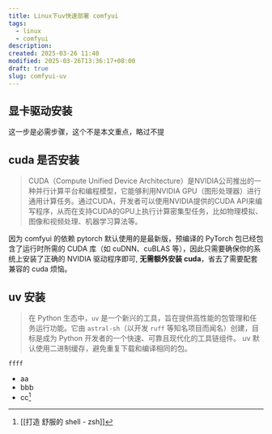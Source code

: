 ```yaml
---
title: Linux下uv快速部署 comfyui
tags:
  - linux
  - comfyui
description: 
created: 2025-03-26 11:48
modified: 2025-03-26T13:36:17+08:00
draft: true
slug: comfyui-uv
---
```


## 显卡驱动安装
这一步是必需步骤，这个不是本文重点，略过不提

## cuda 是否安装
> CUDA（Compute Unified Device Architecture）是NVIDIA公司推出的一种并行计算平台和编程模型，它能够利用NVIDIA GPU（图形处理器）进行通用计算任务。通过CUDA，开发者可以使用NVIDIA提供的CUDA API来编写程序，从而在支持CUDA的GPU上执行计算密集型任务，比如物理模拟、图像和视频处理、机器学习算法等。

因为 comfyui 的依赖 pytorch 默认使用的是最新版，预编译的 PyTorch 包已经包含了运行时所需的 CUDA 库（如 cuDNN、cuBLAS 等），因此只需要确保你的系统上安装了正确的 NVIDIA 驱动程序即可, **无需额外安装 cuda**，省去了需要配套兼容的 cuda 烦恼。

## uv 安装
> 在 Python 生态中，`uv` 是一个新兴的工具，旨在提供高性能的包管理和任务运行功能。它由 `astral-sh`（以开发 `ruff` 等知名项目而闻名）创建，目标是成为 Python 开发者的一个快速、可靠且现代化的工具链组件。
> uv 默认使用二进制缓存，避免重复下载和编译相同的包。
> 
```
ffff
```
- aa
- bbb
- cc[^1]

[^1]: [[打造 舒服的 shell - zsh]]
